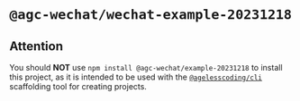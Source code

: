 # `@agc-wechat/wechat-example-20231218`

## Attention

You should **NOT** use `npm install @agc-wechat/example-20231218` to install this project, as it is intended to be used with the [`@agelesscoding/cli`](https://www.npmjs.com/package/@agelesscoding/cli) scaffolding tool for creating projects.